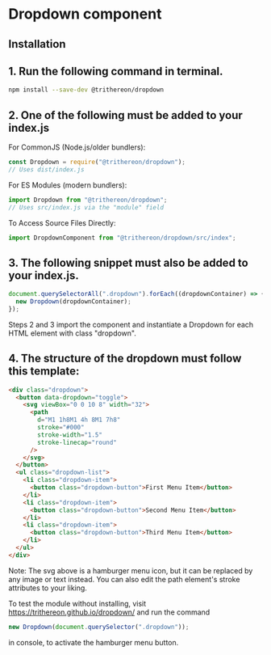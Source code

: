 # Dropdown component

## Installation

## 1. Run the following command in terminal.

```bash
npm install --save-dev @trithereon/dropdown
```

## 2. One of the following must be added to your index.js

For CommonJS (Node.js/older bundlers):

```javascript
const Dropdown = require("@trithereon/dropdown");
// Uses dist/index.js
```

For ES Modules (modern bundlers):

```javascript
import Dropdown from "@trithereon/dropdown";
// Uses src/index.js via the "module" field
```

To Access Source Files Directly:

```javascript
import DropdownComponent from "@trithereon/dropdown/src/index";
```

## 3. The following snippet must also be added to your index.js.

```javascript
document.querySelectorAll(".dropdown").forEach((dropdownContainer) => {
  new Dropdown(dropdownContainer);
});
```

Steps 2 and 3 import the component and instantiate a Dropdown for each HTML element with class "dropdown".

## 4. The structure of the dropdown must follow this template:

```html
<div class="dropdown">
  <button data-dropdown="toggle">
    <svg viewBox="0 0 10 8" width="32">
      <path
        d="M1 1h8M1 4h 8M1 7h8"
        stroke="#000"
        stroke-width="1.5"
        stroke-linecap="round"
      />
    </svg>
  </button>
  <ul class="dropdown-list">
    <li class="dropdown-item">
      <button class="dropdown-button">First Menu Item</button>
    </li>
    <li class="dropdown-item">
      <button class="dropdown-button">Second Menu Item</button>
    </li>
    <li class="dropdown-item">
      <button class="dropdown-button">Third Menu Item</button>
    </li>
  </ul>
</div>
```

Note: The svg above is a hamburger menu icon, but it can be replaced by any image or text instead. You can also edit the path element's stroke attributes to your liking.

To test the module without installing, visit https://trithereon.github.io/dropdown/ and run the command

```javascript
new Dropdown(document.querySelector(".dropdown"));
```

in console, to activate the hamburger menu button.
